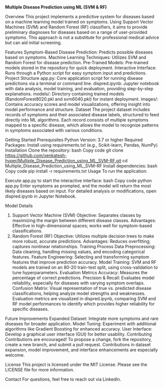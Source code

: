 <b align="center">Multiple Disease Prediction using ML (SVM & RF)</b>

Overview
This project implements a predictive system for diseases based on a machine learning model trained on symptoms. Using Support Vector Machines (SVM) and Random Forest (RF) classifiers, it aims to provide preliminary diagnoses for diseases based on a range of user-provided symptoms. This approach is not a substitute for professional medical advice but can aid initial screening.

Features
Symptom-Based Disease Prediction: Predicts possible diseases based on symptoms.
Machine Learning Techniques: Utilizes SVM and Random Forest for disease prediction.
Pre-Trained Models: Pre-trained models stored in the repository for quick deployment.
Interactive Interface: Runs through a Python script for easy symptom input and predictions.
Project Structure
app.py: Core application script for running disease predictions via a terminal or command line.
dispred.ipynb: Jupyter notebook with data analysis, model training, and evaluation, providing step-by-step explanations.
models/: Directory containing trained models (RandomForest8020.pkl and svm6040.pkl) for instant deployment.
images/: Contains accuracy scores and model visualizations, offering insight into model performance and structure.
Dataset
The project dataset includes records of symptoms and their associated disease labels, structured to feed directly into ML algorithms. Each record consists of multiple symptoms mapped to a specific disease, which allows the model to recognize patterns in symptoms associated with various conditions.

Getting Started
Prerequisites
Python Version: 3.7 or higher
Required Packages: Install using requirements.txt (e.g., Scikit-learn, Pandas, NumPy)
Installation
Clone the repository:
bash
Copy code
git clone https://github.com/venkatesh-hyper/Multiple_Disease_Prediction_using_ML_SVM-RF.git
cd Multiple_Disease_Prediction_using_ML_SVM-RF
Install dependencies:
bash
Copy code
pip install -r requirements.txt
Usage
To run the application:

Execute app.py to start the interactive interface:
bash
Copy code
python app.py
Enter symptoms as prompted, and the model will return the most likely diseases based on input.
For detailed analysis or modifications, open dispred.ipynb in Jupyter Notebook.

Model Details
1. Support Vector Machine (SVM)
Objective: Separates classes by maximizing the margin between different disease classes.
Advantages: Effective in high-dimensional spaces; works well for symptom-based classifications.
2. Random Forest (RF)
Objective: Utilizes multiple decision trees to make more robust, accurate predictions.
Advantages: Reduces overfitting; captures nonlinear relationships.
Training Process
Data Preprocessing: Data cleaning, handling missing values, and encoding categorical features.
Feature Engineering: Selecting and transforming symptom features that improve prediction accuracy.
Model Training: SVM and RF models are trained on an 80-20 train-test split, using cross-validation to tune hyperparameters.
Evaluation Metrics
Accuracy: Measures the percentage of correct predictions.
Precision & Recall: Evaluates model reliability, especially for diseases with varying symptom overlaps.
Confusion Matrix: Visual representation of true vs. predicted disease classifications, helping analyze model strengths and weaknesses.
Evaluation metrics are visualized in dispred.ipynb, comparing SVM and RF model performances to identify which provides higher reliability for specific diseases.

Future Improvements
Expanded Dataset: Integrate more symptoms and rare diseases for broader application.
Model Tuning: Experiment with additional algorithms like Gradient Boosting for enhanced accuracy.
User Interface: Develop a graphical user interface (GUI) for better usability.
Contributing
Contributions are encouraged! To propose a change, fork the repository, create a new branch, and submit a pull request. Contributions in dataset expansion, model improvement, and interface enhancements are especially welcome.

License
This project is licensed under the MIT License. Please see the LICENSE file for more information.

Contact
For questions, feel free to reach out via LinkedIn.

